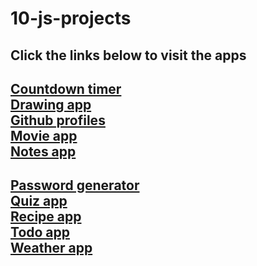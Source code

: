 # 10-js-projects

## Click the links below to visit the apps
[Countdown timer](https://dwivedyaakash.github.io/10-js-projects/countdown-timer/) <br/>
[Drawing app](https://dwivedyaakash.github.io/10-js-projects/drawing-app/) <br/>
[Github profiles](https://dwivedyaakash.github.io/10-js-projects/github-profiles/) <br/>
[Movie app](https://dwivedyaakash.github.io/10-js-projects/movie-app/) <br/>
[Notes app](https://dwivedyaakash.github.io/10-js-projects/notes-app/) <br/>
-
[Password generator](https://dwivedyaakash.github.io/10-js-projects/password-generator/) <br/>
[Quiz app](https://dwivedyaakash.github.io/10-js-projects/quiz-app/) <br/>
[Recipe app](https://dwivedyaakash.github.io/10-js-projects/recipe-app/) <br/>
[Todo app](https://dwivedyaakash.github.io/10-js-projects/todo-app/) <br/>
[Weather app](https://dwivedyaakash.github.io/10-js-projects/weather-app/) <br/>
-
